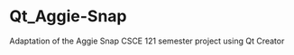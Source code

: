 Qt_Aggie-Snap
=============

Adaptation of the Aggie Snap CSCE 121 semester project using Qt Creator
